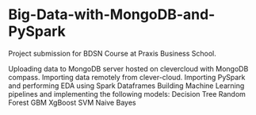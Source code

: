 # Big-Data-with-MongoDB-and-PySpark

Project submission for BDSN Course at Praxis Business School.

Uploading data to MongoDB server hosted on clevercloud with MongoDB compass.
Importing data remotely from clever-cloud.
Importing PySpark and performing EDA using Spark Dataframes
Building Machine Learning pipelines and implementing the following models:
  Decision Tree
  Random Forest
  GBM
  XgBoost
  SVM
  Naive Bayes
